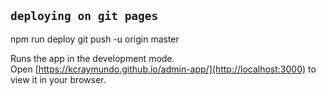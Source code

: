 ## `deploying on git pages`

npm run deploy
git push -u origin master

Runs the app in the development mode.\
Open [https://kcraymundo.github.io/admin-app/](http://localhost:3000) to view it in your browser.
